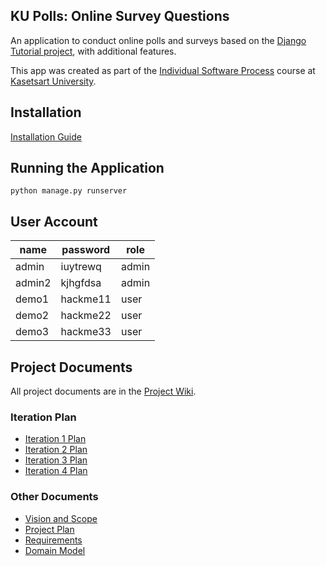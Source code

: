 ## KU Polls: Online Survey Questions 

An application to conduct online polls and surveys based
on the [Django Tutorial project](https://docs.djangoproject.com/en/4.1/intro/tutorial01/), with
additional features.

This app was created as part of the [Individual Software Process](
https://cpske.github.io/ISP) course at [Kasetsart University](https://www.ku.ac.th).

## Installation

[Installation Guide](Installation.md)

## Running the Application

`python manage.py runserver`

## User Account 
| name   | password | role    |
|--------|-----|----------|
| admin | iuytrewq  | admin  |
| admin2 | kjhgfdsa  | admin |
| demo1 | hackme11  | user   |
| demo2 | hackme22  | user   |
| demo3 | hackme33  | user   |

## Project Documents

All project documents are in the [Project Wiki](../../wiki/Home).

### Iteration Plan
- [Iteration 1 Plan](../../wiki/Iteration-1-Plan)
- [Iteration 2 Plan](../../wiki/Iteration-2-Plan)
- [Iteration 3 Plan](../../wiki/Iteration-3-Plan)
- [Iteration 4 Plan](../../wiki/Iteration-4-Plan)
### Other Documents
- [Vision and Scope](../../wiki/Vision-and-Scope)
- [Project Plan](../../wiki/Project-Plan)
- [Requirements](../../wiki/Requirements)
- [Domain Model](../../wiki/Domain-Model)
